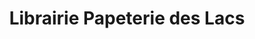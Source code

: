 ---
title: "Librairie Papeterie des Lacs"
url: /gerardmer/librairie-papeterie-des-lacs/
shop: Schreibwaren
---